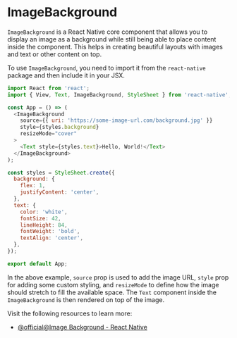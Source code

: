 # ImageBackground

`ImageBackground` is a React Native core component that allows you to display an image as a background while still being able to place content inside the component. This helps in creating beautiful layouts with images and text or other content on top.

To use `ImageBackground`, you need to import it from the `react-native` package and then include it in your JSX.

```javascript
import React from 'react';
import { View, Text, ImageBackground, StyleSheet } from 'react-native';

const App = () => (
  <ImageBackground
    source={{ uri: 'https://some-image-url.com/background.jpg' }}
    style={styles.background}
    resizeMode="cover"
  >
    <Text style={styles.text}>Hello, World!</Text>
  </ImageBackground>
);

const styles = StyleSheet.create({
  background: {
    flex: 1,
    justifyContent: 'center',
  },
  text: {
    color: 'white',
    fontSize: 42,
    lineHeight: 84,
    fontWeight: 'bold',
    textAlign: 'center',
  },
});

export default App;
```

In the above example, `source` prop is used to add the image URL, `style` prop for adding some custom styling, and `resizeMode` to define how the image should stretch to fill the available space. The `Text` component inside the `ImageBackground` is then rendered on top of the image.

Visit the following resources to learn more:

- [@official@Image Background - React Native](https://reactnative.dev/docs/imagebackground)
